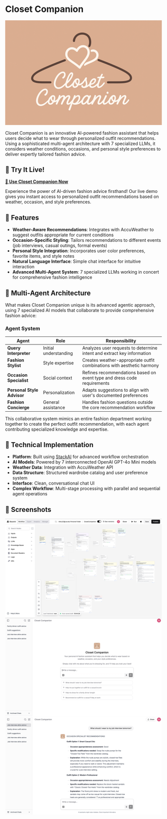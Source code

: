 # Closet Companion

![Closet Companion Logo](Closet.png)

Closet Companion is an innovative AI-powered fashion assistant that helps users decide what to wear through personalized outfit recommendations. Using a sophisticated multi-agent architecture with 7 specialized LLMs, it considers weather conditions, occasions, and personal style preferences to deliver expertly tailored fashion advice.

## 🔗 Try It Live!

**[👔 Use Closet Companion Now](https://www.stack-ai.com/chat/681fd469b8e6cb735bbffa6d-2DnXFu5ZCpHqWEemESHNh4)**

Experience the power of AI-driven fashion advice firsthand! Our live demo gives you instant access to personalized outfit recommendations based on weather, occasion, and style preferences.


## 🌟 Features

- **Weather-Aware Recommendations**: Integrates with AccuWeather to suggest outfits appropriate for current conditions
- **Occasion-Specific Styling**: Tailors recommendations to different events (job interviews, casual outings, formal events)
- **Personal Style Integration**: Incorporates user color preferences, favorite items, and style notes
- **Natural Language Interface**: Simple chat interface for intuitive interaction
- **Advanced Multi-Agent System**: 7 specialized LLMs working in concert for comprehensive fashion intelligence

## 🤖 Multi-Agent Architecture

What makes Closet Companion unique is its advanced agentic approach, using 7 specialized AI models that collaborate to provide comprehensive fashion advice:

### Agent System

| Agent | Role | Responsibility |
|-------|------|----------------|
| **Query Interpreter** | Initial understanding | Analyzes user requests to determine intent and extract key information |
| **Fashion Stylist** | Style expertise | Creates weather-appropriate outfit combinations with aesthetic harmony |
| **Occasion Specialist** | Social context | Refines recommendations based on event type and dress code requirements |
| **Personal Style Advisor** | Personalization | Adapts suggestions to align with user's documented preferences |
| **Fashion Concierge** | General assistance | Handles fashion questions outside the core recommendation workflow |


This collaborative system mimics an entire fashion department working together to create the perfect outfit recommendation, with each agent contributing specialized knowledge and expertise.

## 🔧 Technical Implementation

- **Platform**: Built using [StackAI](https://stack-ai.com/) for advanced workflow orchestration
- **AI Models**: Powered by 7 interconnected OpenAI GPT-4o Mini models
- **Weather Data**: Integration with AccuWeather API
- **Data Structure**: Structured wardrobe catalog and user preference system
- **Interface**: Clean, conversational chat UI
- **Complex Workflow**: Multi-stage processing with parallel and sequential agent operations

## 📸 Screenshots

![Workflow Architecture](workflow-architecture.png)
![Chat Interface](chat-interface.png)
![Sample Recommendation](sample-recommendation.png)
